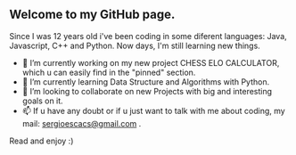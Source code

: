 ## Welcome to my GitHub page. 

Since I was 12 years old i've been coding in some diferent languages: Java, Javascript, C++ and Python. Now days, I'm still learning new things. 

  - 🔭 I’m currently working on my new project CHESS ELO CALCULATOR, which u can easily find in the "pinned" section. 
  - 🌱 I’m currently learning Data Structure and Algorithms with Python. 
  - 👯 I’m looking to collaborate on new Projects with big and interesting goals on it. 
  - 📫 If u have any doubt or if u just want to talk with me about coding, my mail: sergioescacs@gmail.com . 

Read and enjoy :) 
